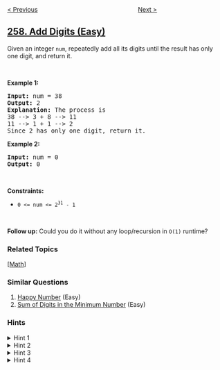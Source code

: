 <!--|This file generated by command(leetcode description); DO NOT EDIT.    |-->
<!--+----------------------------------------------------------------------+-->
<!--|@author    openset <openset.wang@gmail.com>                           |-->
<!--|@link      https://github.com/openset                                 |-->
<!--|@home      https://github.com/openset/leetcode                        |-->
<!--+----------------------------------------------------------------------+-->

[< Previous](../binary-tree-paths "Binary Tree Paths")
　　　　　　　　　　　　　　　　
[Next >](../3sum-smaller "3Sum Smaller")

## [258. Add Digits (Easy)](https://leetcode.com/problems/add-digits "各位相加")

<p>Given an integer <code>num</code>, repeatedly add all its digits until the result has only one digit, and return it.</p>

<p>&nbsp;</p>
<p><strong>Example 1:</strong></p>

<pre>
<strong>Input:</strong> num = 38
<strong>Output:</strong> 2
<strong>Explanation:</strong> The process is
38 --&gt; 3 + 8 --&gt; 11
11 --&gt; 1 + 1 --&gt; 2 
Since 2 has only one digit, return it.
</pre>

<p><strong>Example 2:</strong></p>

<pre>
<strong>Input:</strong> num = 0
<strong>Output:</strong> 0
</pre>

<p>&nbsp;</p>
<p><strong>Constraints:</strong></p>

<ul>
	<li><code>0 &lt;= num &lt;= 2<sup>31</sup> - 1</code></li>
</ul>

<p>&nbsp;</p>
<p><strong>Follow up:</strong> Could you do it without any loop/recursion in <code>O(1)</code> runtime?</p>

### Related Topics
  [[Math](../../tag/math/README.md)]

### Similar Questions
  1. [Happy Number](../happy-number) (Easy)
  1. [Sum of Digits in the Minimum Number](../sum-of-digits-in-the-minimum-number) (Easy)

### Hints
<details>
<summary>Hint 1</summary>
A naive implementation of the above process is trivial. Could you come up with other methods?
</details>

<details>
<summary>Hint 2</summary>
What are all the possible results?
</details>

<details>
<summary>Hint 3</summary>
How do they occur, periodically or randomly?
</details>

<details>
<summary>Hint 4</summary>
You may find this <a href="https://en.wikipedia.org/wiki/Digital_root" target="_blank">Wikipedia article</a> useful.
</details>
